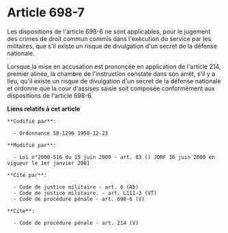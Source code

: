 # Article 698-7

Les dispositions de l'article 698-6 ne sont applicables, pour le jugement des crimes de droit commun commis dans l'exécution
du service par les militaires, que s'il existe un risque de divulgation d'un secret de la défense nationale. 

Lorsque la mise en accusation est prononcée en application de l'article 214, premier alinéa, la chambre de l'instruction
constate dans son arrêt, s'il y a lieu, qu'il existe un risque de divulgation d'un secret de la défense nationale et ordonne
que la cour d'assises saisie soit composée conformément aux dispositions de l'article 698-6.

**Liens relatifs à cet article**

	**Codifié par**:

	  - Ordonnance 58-1296 1958-12-23

	**Modifié par**:

	  - Loi n°2000-516 du 15 juin 2000 - art. 83 () JORF 16 juin 2000 en vigueur le 1er janvier 2001

	**Cité par**:

	  - Code de justice militaire - art. 6 (Ab)
	  - Code de justice militaire. - art. L111-3 (VT)
	  - Code de procédure pénale - art. 698-6 (V)

	**Cite**:

	  - Code de procédure pénale - art. 214 (V)
